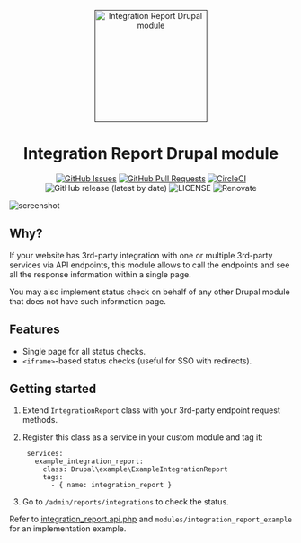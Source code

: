 <p align="center">
  <a href="" rel="noopener">
  <img width=200px height=200px src="https://placehold.jp/000000/ffffff/200x200.png?text=Integration+Report&css=%7B%22border-radius%22%3A%22%20100px%22%7D" alt="Integration Report Drupal module"></a>
</p>

<h1 align="center">Integration Report Drupal module</h1>

<div align="center">

[![GitHub Issues](https://img.shields.io/github/issues/AlexSkrypnyk/integration_report.svg)](https://github.com/AlexSkrypnyk/integration_report/issues)
[![GitHub Pull Requests](https://img.shields.io/github/issues-pr/AlexSkrypnyk/integration_report.svg)](https://github.com/AlexSkrypnyk/integration_report/pulls)
[![CircleCI](https://circleci.com/gh/AlexSkrypnyk/integration_report.svg?style=shield)](https://circleci.com/gh/AlexSkrypnyk/integration_report)
![GitHub release (latest by date)](https://img.shields.io/github/v/release/AlexSkrypnyk/integration_report)
![LICENSE](https://img.shields.io/github/license/AlexSkrypnyk/integration_report)
![Renovate](https://img.shields.io/badge/renovate-enabled-green?logo=renovatebot)

</div>

![screenshot](https://user-images.githubusercontent.com/378794/39668688-daf598bc-5117-11e8-9d15-5459278d164e.png)

## Why?

If your website has 3rd-party integration with one or multiple 3rd-party
services via API endpoints, this module allows to call the endpoints and
see all the response information within a single page.

You may also implement status check on behalf of any other Drupal module that
does not have such information page.

## Features

- Single page for all status checks.
- `<iframe>`-based status checks (useful for SSO with redirects).

## Getting started

1. Extend `IntegrationReport` class with your 3rd-party endpoint request
   methods.
2. Register this class as a service in your custom module and tag it:

        services:
          example_integration_report:
            class: Drupal\example\ExampleIntegrationReport
            tags:
              - { name: integration_report }

3. Go to `/admin/reports/integrations` to check the status.

Refer to [integration_report.api.php](integration_report.api.php) and
`modules/integration_report_example` for an implementation example.
